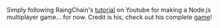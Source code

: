 Simply following RaingChain's [tutorial](https://www.youtube.com/watch?v=PfSwUOBL1YQ) on Youtube for making a Node.js multiplayer game... for now.  Credit is his, check out his complete [game](http://rainingchain.com)!
